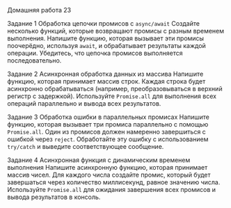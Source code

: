 Домашняя работа 23

Задание 1
Обработка цепочки промисов с `async/await`
Создайте несколько функций, которые возвращают промисы с разным временем выполнения.
Напишите функцию, которая вызывает эти промисы поочерёдно, используя `await`, и обрабатывает результаты каждой операции.
Убедитесь, что цепочка промисов выполняется последовательно.

Задание 2
Асинхронная обработка данных из массива
Напишите функцию, которая принимает массив строк.
Каждая строка будет асинхронно обрабатываться (например, преобразовываться в верхний регистр с задержкой).
Используйте `Promise.all` для выполнения всех операций параллельно и вывода всех результатов.

Задание 3
Обработка ошибки в параллельных промисах
Напишите функцию, которая вызывает три промиса параллельно с помощью `Promise.all`.
Один из промисов должен намеренно завершиться с ошибкой через `reject`. 
Обработайте эту ошибку с использованием `try/catch` и выведите соответствующее сообщение.

Задание 4
Асинхронная функция с динамическим временем выполнения
Напишите асинхронную функцию, которая принимает массив чисел.
Для каждого числа создайте промис, который будет завершаться через количество миллисекунд, равное значению числа.
Используйте `Promise.all` для ожидания завершения всех промисов и вывода результатов в консоль.